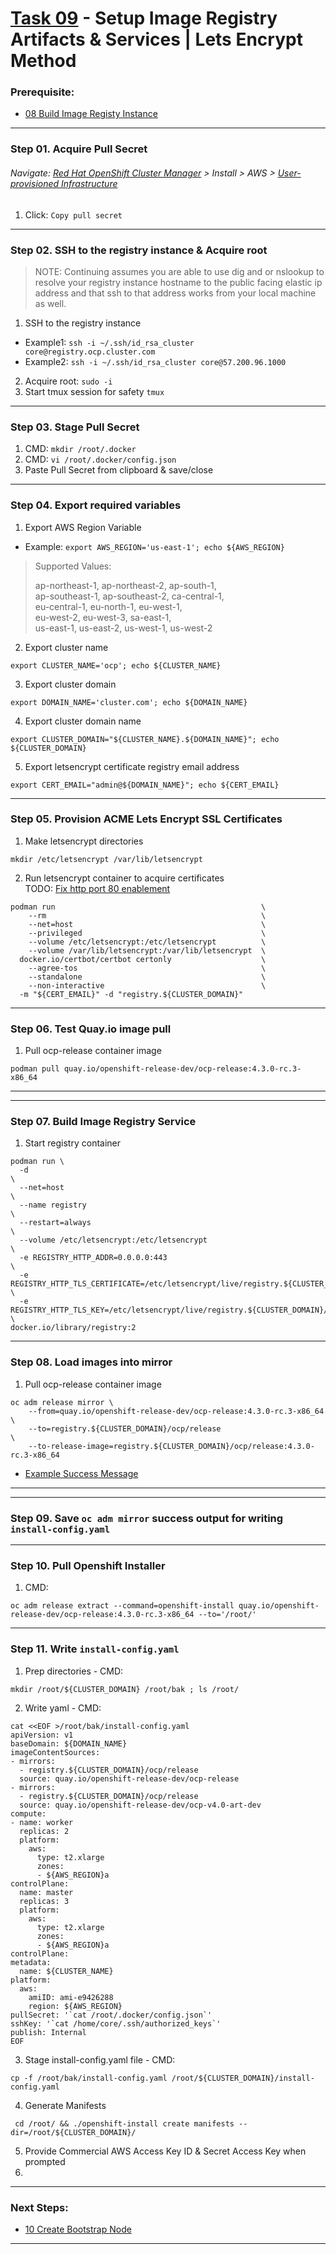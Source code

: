 # [Task 09](../tasks/registry) - Setup Image Registry Artifacts & Services | Lets Encrypt Method
### Prerequisite:
  + [08 Build Image Registy Instance]
--------------------------------------------------------------------------------
### Step 01\. Acquire Pull Secret
###### Navigate: [Red Hat OpenShift Cluster Manager] > Install > AWS > [User-provisioned Infrastructure]
  1. Click: `Copy pull secret`

--------------------------------------------------------------------------------
### Step 02\. SSH to the registry instance & Acquire root
>   NOTE:
>   Continuing assumes you are able to use dig and or nslookup to resolve your
>   registry instance hostname to the public facing elastic ip address and that
>   ssh to that address works from your local machine as well.

  1. SSH to the registry instance
  - Example1: ` ssh -i ~/.ssh/id_rsa_cluster core@registry.ocp.cluster.com `
  - Example2: ` ssh -i ~/.ssh/id_rsa_cluster core@57.200.96.1000 `
  2. Acquire root: ` sudo -i `
  3. Start tmux session for safety
    `tmux`

---------------------------------------------------------------------------------
### Step 03\. Stage Pull Secret
  1. CMD: ` mkdir /root/.docker `
  2. CMD: ` vi /root/.docker/config.json `
  3. Paste Pull Secret from clipboard & save/close

---------------------------------------------------------------------------------
### Step 04\. Export required variables
  1. Export AWS Region Variable
  - Example: `export AWS_REGION='us-east-1'; echo ${AWS_REGION}`
>   Supported Values:
>
>   ap-northeast-1, ap-northeast-2, ap-south-1,    
>   ap-southeast-1, ap-southeast-2, ca-central-1,    
>   eu-central-1, eu-north-1, eu-west-1,    
>   eu-west-2, eu-west-3, sa-east-1,    
>   us-east-1, us-east-2, us-west-1, us-west-2    
>   

  2. Export cluster name
```
export CLUSTER_NAME='ocp'; echo ${CLUSTER_NAME} 
```
  3. Export cluster domain
```
export DOMAIN_NAME='cluster.com'; echo ${DOMAIN_NAME}
```
  4. Export cluster domain name
```
export CLUSTER_DOMAIN="${CLUSTER_NAME}.${DOMAIN_NAME}"; echo ${CLUSTER_DOMAIN}
```
  5. Export letsencrypt certificate registry email address
```
export CERT_EMAIL="admin@${DOMAIN_NAME}"; echo ${CERT_EMAIL}
```

---------------------------------------------------------------------------------
### Step 05\. Provision ACME Lets Encrypt SSL Certificates
  1. Make letsencrypt directories
```
mkdir /etc/letsencrypt /var/lib/letsencrypt
```
  2. Run letsencrypt container to acquire certificates    
  TODO: [Fix http port 80 enablement](https://dccscr.dsop.io/levelup-automation/infrastucture/user-docs-ocp4/issues/2)
```
podman run                                              \
    --rm                                                \
    --net=host                                          \
    --privileged                                        \
    --volume /etc/letsencrypt:/etc/letsencrypt          \
    --volume /var/lib/letsencrypt:/var/lib/letsencrypt  \
  docker.io/certbot/certbot certonly                    \
    --agree-tos                                         \
    --standalone                                        \
    --non-interactive                                   \
  -m "${CERT_EMAIL}" -d "registry.${CLUSTER_DOMAIN}"
```

---------------------------------------------------------------------------------
### Step 06\. Test Quay.io image pull
  1. Pull ocp-release container image
```
podman pull quay.io/openshift-release-dev/ocp-release:4.3.0-rc.3-x86_64
```

---------------------------------------------------------------------------------
---------------------------------------------------------------------------------
### Step 07\. Build Image Registry Service
  1. Start registry container
```
podman run \
  -d                                                                                              \
  --net=host                                                                                      \
  --name registry                                                                                 \
  --restart=always                                                                                \
  --volume /etc/letsencrypt:/etc/letsencrypt                                                      \
  -e REGISTRY_HTTP_ADDR=0.0.0.0:443                                                               \
  -e REGISTRY_HTTP_TLS_CERTIFICATE=/etc/letsencrypt/live/registry.${CLUSTER_DOMAIN}/fullchain.pem \
  -e REGISTRY_HTTP_TLS_KEY=/etc/letsencrypt/live/registry.${CLUSTER_DOMAIN}/privkey.pem           \
docker.io/library/registry:2
```

---------------------------------------------------------------------------------
### Step 08\. Load images into mirror
  1. Pull ocp-release container image
```
oc adm release mirror \
    --from=quay.io/openshift-release-dev/ocp-release:4.3.0-rc.3-x86_64          \
    --to=registry.${CLUSTER_DOMAIN}/ocp/release                                 \
    --to-release-image=registry.${CLUSTER_DOMAIN}/ocp/release:4.3.0-rc.3-x86_64
```
  + [Example Success Message]    
---------------------------------------------------------------------------------
---------------------------------------------------------------------------------
### Step 09\. Save `oc adm mirror` success output for writing `install-config.yaml`
---------------------------------------------------------------------------------
### Step 10\. Pull Openshift Installer
  1. CMD:    
```
oc adm release extract --command=openshift-install quay.io/openshift-release-dev/ocp-release:4.3.0-rc.3-x86_64 --to='/root/'
```

---------------------------------------------------------------------------------
### Step 11\. Write `install-config.yaml`
  1. Prep directories - CMD: 
```
mkdir /root/${CLUSTER_DOMAIN} /root/bak ; ls /root/
```
  2. Write yaml - CMD: 
```
cat <<EOF >/root/bak/install-config.yaml
apiVersion: v1
baseDomain: ${DOMAIN_NAME}
imageContentSources:
- mirrors:
  - registry.${CLUSTER_DOMAIN}/ocp/release
  source: quay.io/openshift-release-dev/ocp-release
- mirrors:
  - registry.${CLUSTER_DOMAIN}/ocp/release
  source: quay.io/openshift-release-dev/ocp-v4.0-art-dev
compute:
- name: worker
  replicas: 2
  platform:
    aws:
      type: t2.xlarge
      zones:
      - ${AWS_REGION}a
controlPlane:
  name: master
  replicas: 3
  platform:
    aws:
      type: t2.xlarge
      zones:
      - ${AWS_REGION}a
controlPlane:
metadata:
  name: ${CLUSTER_NAME}
platform:
  aws:
    amiID: ami-e9426288 
    region: ${AWS_REGION}
pullSecret: '`cat /root/.docker/config.json`'
sshKey: '`cat /home/core/.ssh/authorized_keys`'
publish: Internal
EOF
```
  3. Stage install-config.yaml file - CMD: 
```
cp -f /root/bak/install-config.yaml /root/${CLUSTER_DOMAIN}/install-config.yaml 
```
  4. Generate Manifests
```
 cd /root/ && ./openshift-install create manifests --dir=/root/${CLUSTER_DOMAIN}/
```
  5. Provide Commercial AWS Access Key ID & Secret Access Key when prompted
  6. 

---------------------------------------------------------------------------------
### Next Steps:
  + [10 Create Bootstrap Node]
--------------------------------------------------------------------------------
[08 Build Image Registy Instance]:../manual/08_ImageRegistryInstance.md
[10 Create Bootstrap Node]:../manual/10_Bootstrap.md
[EC2]:https://console.amazonaws-us-gov.com/ec2/home
[VPC]:https://console.amazonaws-us-gov.com/vpc/home
[AMIs]:https://console.amazonaws-us-gov.com/ec2/home#Images
[Instances]:https://console.amazonaws-us-gov.com/ec2/home#Instances
[AWS Console]:https://console.amazonaws-us-gov.com/console/home
[Elastic IPs]:https://console.amazonaws-us-gov.com/vpc/home#Addresses
[Route 53 DNS]:https://console.amazonaws-us-gov.com/route53/home
[User-provisioned Infrastructure]:https://cloud.redhat.com/openshift/install/aws/user-provisioned
[Red Hat OpenShift Cluster Manager]:https://cloud.redhat.com/openshift/
[Example Success Message]:../tasks/registry/lib/install-config/oc_adm_success_example.txt
